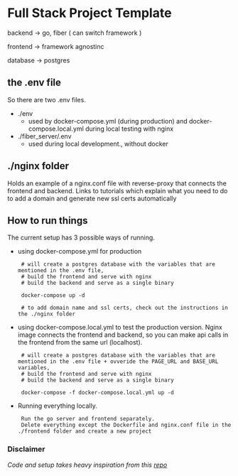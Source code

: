 # Full Stack Project Template

backend -> go, fiber ( can switch framework )

frontend -> framework agnostinc

database -> postgres

## the .env file

So there are two .env files. 
- ./env 
  - used by docker-compose.yml (during production) and docker-compose.local.yml during local testing with nginx
- ./fiber_server/.env 
  - used during local development., without docker


## ./nginx folder


Holds an example of a nginx.conf file with reverse-proxy that connects the frontend and backend. Links to tutorials which explain what you need to do to add a domain and generate new ssl certs automatically

## How to run things

The current setup has 3 possible ways of running.
 - using docker-compose.yml for production
        
        # will create a postgres database with the variables that are mentioned in the .env file, 
        # build the frontend and serve with nginx
        # build the backend and serve as a single binary

        docker-compose up -d

        # to add domain name and ssl certs, check out the instructions in the ./nginx folder



 - using docker-compose.local.yml to test the production version. Nginx image connects the frontend and backend, so you can make api calls in the frontend from the same url (localhost).

        # will create a postgres database with the variables that are mentioned in the .env file + ovveride the PAGE_URL and BASE_URL variables, 
        # build the frontend and serve with nginx
        # build the backend and serve as a single binary

        docker-compose -f docker-compose.local.yml up -d

 - Running everything locally.

        Run the go server and frontend separately. 
        Delete everything except the Dockerfile and nginx.conf file in the ./frontend folder and create a new project


  ### Disclaimer
  *Code and setup takes heavy inspiration from this [repo](https://github.com/karlkeefer/pngr)* 
